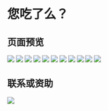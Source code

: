 # 您吃了么？

## 页面预览

![](./commons/readme/1.png)
![](./commons/readme/2.png)
![](./commons/readme/3.png)
![](./commons/readme/4.png)
![](./commons/readme/5.png)
![](./commons/readme/6.png)
![](./commons/readme/7.png)
![](./commons/readme/8.png)
![](./commons/readme/9.png)
![](./commons/readme/10.png)
![](./commons/readme/11.png)


## 联系或资助

![](./commons/readme/1734073307402.png)
